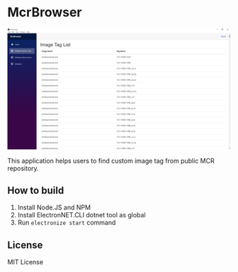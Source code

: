 # McrBrowser

![Image](image.png)

This application helps users to find custom image tag from public MCR repository.

## How to build

1. Install Node.JS and NPM
1. Install ElectronNET.CLI dotnet tool as global
1. Run `electronize start` command

## License

MIT License
